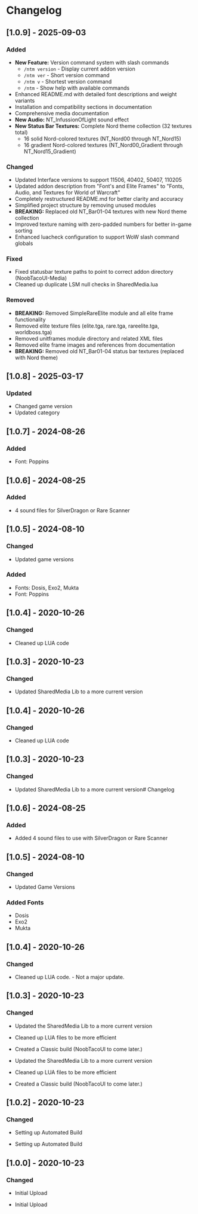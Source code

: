 # Changelog

## [1.0.9] - 2025-09-03

### Added

-   **New Feature:** Version command system with slash commands
    -   `/ntm version` - Display current addon version
    -   `/ntm ver` - Short version command
    -   `/ntm v` - Shortest version command
    -   `/ntm` - Show help with available commands
-   Enhanced README.md with detailed font descriptions and weight variants
-   Installation and compatibility sections in documentation
-   Comprehensive media documentation
-   **New Audio:** NT_InfussionOfLight sound effect
-   **New Status Bar Textures:** Complete Nord theme collection (32 textures total)
    -   16 solid Nord-colored textures (NT_Nord00 through NT_Nord15)
    -   16 gradient Nord-colored textures (NT_Nord00_Gradient through NT_Nord15_Gradient)

### Changed

-   Updated Interface versions to support 11506, 40402, 50407, 110205
-   Updated addon description from "Font's and Elite Frames" to "Fonts, Audio, and Textures for World of Warcraft"
-   Completely restructured README.md for better clarity and accuracy
-   Simplified project structure by removing unused modules
-   **BREAKING:** Replaced old NT_Bar01-04 textures with new Nord theme collection
-   Improved texture naming with zero-padded numbers for better in-game sorting
-   Enhanced luacheck configuration to support WoW slash command globals

### Fixed

-   Fixed statusbar texture paths to point to correct addon directory (NoobTacoUI-Media)
-   Cleaned up duplicate LSM null checks in SharedMedia.lua

### Removed

-   **BREAKING:** Removed SimpleRareElite module and all elite frame functionality
-   Removed elite texture files (elite.tga, rare.tga, rareelite.tga, worldboss.tga)
-   Removed unitframes module directory and related XML files
-   Removed elite frame images and references from documentation
-   **BREAKING:** Removed old NT_Bar01-04 status bar textures (replaced with Nord theme)

## [1.0.8] - 2025-03-17

### Updated

-   Changed game version
-   Updated category

## [1.0.7] - 2024-08-26

### Added

-   Font: Poppins

## [1.0.6] - 2024-08-25

### Added

-   4 sound files for SilverDragon or Rare Scanner

## [1.0.5] - 2024-08-10

### Changed

-   Updated game versions

### Added

-   Fonts: Dosis, Exo2, Mukta
-   Font: Poppins

## [1.0.4] - 2020-10-26

### Changed

-   Cleaned up LUA code

## [1.0.3] - 2020-10-23

### Changed

-   Updated SharedMedia Lib to a more current version

## [1.0.4] - 2020-10-26

### Changed

-   Cleaned up LUA code

## [1.0.3] - 2020-10-23

### Changed

-   Updated SharedMedia Lib to a more current version# Changelog

## [1.0.6] - 2024-08-25

### Added

-   Added 4 sound files to use with SilverDragon or Rare Scanner

## [1.0.5] - 2024-08-10

### Changed

-   Updated Game Versions

### Added Fonts

-   Dosis
-   Exo2
-   Mukta

## [1.0.4] - 2020-10-26

### Changed

-   Cleaned up LUA code. - Not a major update.

## [1.0.3] - 2020-10-23

### Changed

-   Updated the SharedMedia Lib to a more current version
-   Cleaned up LUA files to be more efficient
-   Created a Classic build (NoobTacoUI to come later.)

-   Updated the SharedMedia Lib to a more current version
-   Cleaned up LUA files to be more efficient
-   Created a Classic build (NoobTacoUI to come later.)

## [1.0.2] - 2020-10-23

### Changed

-   Setting up Automated Build

-   Setting up Automated Build

## [1.0.0] - 2020-10-23

### Changed

-   Initial Upload

-   Initial Upload
